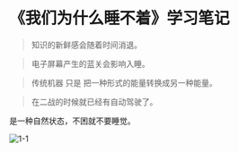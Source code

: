 # 《我们为什么睡不着》学习笔记



> 知识的新鲜感会随着时间消退。



> 电子屏幕产生的蓝关会影响入睡。



> 传统机器 只是 把一种形式的能量转换成另一种能量。



> 在二战的时候就已经有自动驾驶了。



是一种自然状态，不困就不要睡觉。

![1-1](D:\0-博客\学习笔记\《我们为什么睡不着》\1-1.png)
